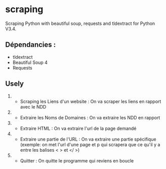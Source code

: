 # scraping
Scraping Python with beautiful soup, requests and tldextract for Python V3.4.

## Dépendancies :
<ul>
<li>tldextract</li>
<li>Beautiful Soup 4</li>
<li>Requests</li>
</ul>


## Usely
1. - Scraping les Liens d'un website : On va scraper les liens en rapport avec le NDD
2. - Extraire les Noms de Domaines : On va extraire les NDD en rapport
3. - Extraire HTML : On va extraire l'url de la page demandé
4. - Extraire une partie de l'URL : On va extraire une partie spécifique (exemple: on met l'url d'une page et p qui scrapera que ce qu'il y a entre les balises < > et </ >)
5. - Quitter : On quitte le programme qui reviens en boucle

